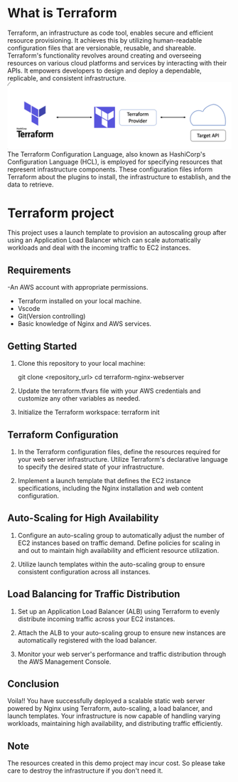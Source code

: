 # What is Terraform
Terraform, an infrastructure as code tool, enables secure and efficient resource provisioning. It achieves this by utilizing human-readable configuration files that are versionable, reusable, and shareable. Terraform's functionality revolves around creating and overseeing resources on various cloud platforms and services by interacting with their APIs. It empowers developers to design and deploy a dependable, replicable, and consistent infrastructure.
![Alt text](<Terraform_Diagram.png>)
The Terraform Configuration Language, also known as HashiCorp's Configuration Language (HCL), is employed for specifying resources that represent infrastructure components. These configuration files inform Terraform about the plugins to install, the infrastructure to establish, and the data to retrieve.

# Terraform project
This project uses a launch template to provision an autoscaling group after using an Application Load Balancer which can scale automatically workloads and deal with the incoming traffic to EC2 instances. 
## Requirements
-An AWS account with appropriate permissions.
- Terraform installed on your local machine.
- Vscode
- Git(Version controlling)
- Basic knowledge of Nginx and AWS services.

## Getting Started
1. Clone this repository to your local machine:

    git clone <repository_url>
    cd terraform-nginx-webserver
2. Update the terraform.tfvars file with your AWS credentials and customize any other variables as needed.
3. Initialize the Terraform workspace:
    terraform init

## Terraform Configuration
1. In the Terraform configuration files, define the resources required for your web server infrastructure. Utilize Terraform's declarative language to specify the desired state of your infrastructure.

2. Implement a launch template that defines the EC2 instance specifications, including the Nginx installation and web content configuration.
   
## Auto-Scaling for High Availability
1. Configure an auto-scaling group to automatically adjust the number of EC2 instances based on traffic demand. Define policies for scaling in and out to maintain high availability and efficient resource utilization.

2. Utilize launch templates within the auto-scaling group to ensure consistent configuration across all instances.

## Load Balancing for Traffic Distribution
1. Set up an Application Load Balancer (ALB) using Terraform to evenly distribute incoming traffic across your EC2 instances.

2. Attach the ALB to your auto-scaling group to ensure new instances are automatically registered with the load balancer.

3. Monitor your web server's performance and traffic distribution through the AWS Management Console.
   
## Conclusion
Voila!! You have successfully deployed a scalable static web server powered by Nginx using Terraform, auto-scaling, a load balancer, and launch templates. Your infrastructure is now capable of handling varying workloads, maintaining high availability, and distributing traffic efficiently.

## Note
The resources created in this demo project may incur cost. So please take care to destroy the infrastructure if you don't need it.


